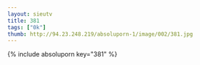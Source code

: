 ```yaml
--- 
layout: sieutv
title: 381
tags: ["0k"]
thumb: http://94.23.248.219/absoluporn-1/image/002/381.jpg
---
```

{% include absoluporn key="381" %} 
